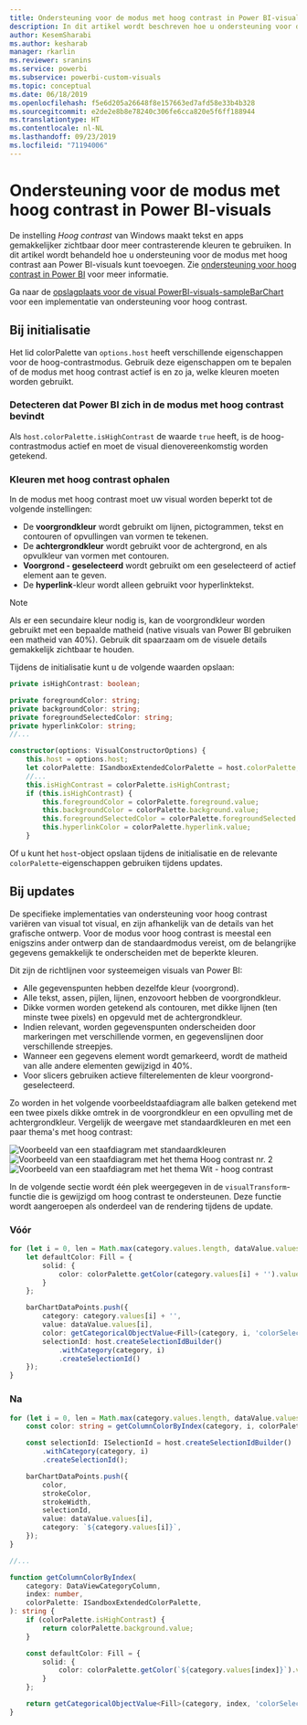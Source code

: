 ```yaml
---
title: Ondersteuning voor de modus met hoog contrast in Power BI-visuals
description: In dit artikel wordt beschreven hoe u ondersteuning voor de modus met hoog contrast aan Power BI-visuals kunt toevoegen.
author: KesemSharabi
ms.author: kesharab
manager: rkarlin
ms.reviewer: sranins
ms.service: powerbi
ms.subservice: powerbi-custom-visuals
ms.topic: conceptual
ms.date: 06/18/2019
ms.openlocfilehash: f5e6d205a26648f8e157663ed7afd58e33b4b328
ms.sourcegitcommit: e2de2e8b8e78240c306fe6cca820e5f6ff188944
ms.translationtype: HT
ms.contentlocale: nl-NL
ms.lasthandoff: 09/23/2019
ms.locfileid: "71194006"
---
```

# <a name="high-contrast-mode-support-in-power-bi-visuals"></a>Ondersteuning voor de modus met hoog contrast in Power BI-visuals

De instelling *Hoog contrast* van Windows maakt tekst en apps gemakkelijker zichtbaar door meer contrasterende kleuren te gebruiken. In dit artikel wordt behandeld hoe u ondersteuning voor de modus met hoog contrast aan Power BI-visuals kunt toevoegen. Zie [ondersteuning voor hoog contrast in Power BI](https://powerbi.microsoft.com/blog/power-bi-desktop-june-2018-feature-summary/#highContrast) voor meer informatie.

Ga naar de [opslagplaats voor de visual PowerBI-visuals-sampleBarChart](https://github.com/Microsoft/PowerBI-visuals-sampleBarChart/commit/61011c82b66ca0d3321868f1d089c65101ca42e6) voor een implementatie van ondersteuning voor hoog contrast.

## <a name="on-initialization"></a>Bij initialisatie

Het lid colorPalette van `options.host` heeft verschillende eigenschappen voor de hoog-contrastmodus. Gebruik deze eigenschappen om te bepalen of de modus met hoog contrast actief is en zo ja, welke kleuren moeten worden gebruikt.

### <a name="detect-that-power-bi-is-in-high-contrast-mode"></a>Detecteren dat Power BI zich in de modus met hoog contrast bevindt

Als `host.colorPalette.isHighContrast` de waarde `true` heeft, is de hoog-contrastmodus actief en moet de visual dienovereenkomstig worden getekend.

### <a name="get-high-contrast-colors"></a>Kleuren met hoog contrast ophalen

In de modus met hoog contrast moet uw visual worden beperkt tot de volgende instellingen:

* De **voorgrondkleur** wordt gebruikt om lijnen, pictogrammen, tekst en contouren of opvullingen van vormen te tekenen.
* De **achtergrondkleur** wordt gebruikt voor de achtergrond, en als opvulkleur van vormen met contouren.
* **Voorgrond - geselecteerd** wordt gebruikt om een geselecteerd of actief element aan te geven.
* De **hyperlink**-kleur wordt alleen gebruikt voor hyperlinktekst.

> [!NOTE]
> Als er een secundaire kleur nodig is, kan de voorgrondkleur worden gebruikt met een bepaalde matheid (native visuals van Power BI gebruiken een matheid van 40%). Gebruik dit spaarzaam om de visuele details gemakkelijk zichtbaar te houden.

Tijdens de initialisatie kunt u de volgende waarden opslaan:

```typescript
private isHighContrast: boolean;

private foregroundColor: string;
private backgroundColor: string;
private foregroundSelectedColor: string;
private hyperlinkColor: string;
//...

constructor(options: VisualConstructorOptions) {
    this.host = options.host;
    let colorPalette: ISandboxExtendedColorPalette = host.colorPalette;
    //...
    this.isHighContrast = colorPalette.isHighContrast;
    if (this.isHighContrast) {
        this.foregroundColor = colorPalette.foreground.value;
        this.backgroundColor = colorPalette.background.value;
        this.foregroundSelectedColor = colorPalette.foregroundSelected.value;
        this.hyperlinkColor = colorPalette.hyperlink.value;
    }
```

Of u kunt het `host`-object opslaan tijdens de initialisatie en de relevante `colorPalette`-eigenschappen gebruiken tijdens updates.

## <a name="on-update"></a>Bij updates

De specifieke implementaties van ondersteuning voor hoog contrast variëren van visual tot visual, en zijn afhankelijk van de details van het grafische ontwerp. Voor de modus voor hoog contrast is meestal een enigszins ander ontwerp dan de standaardmodus vereist, om de belangrijke gegevens gemakkelijk te onderscheiden met de beperkte kleuren.

Dit zijn de richtlijnen voor systeemeigen visuals van Power BI:

* Alle gegevenspunten hebben dezelfde kleur (voorgrond).
* Alle tekst, assen, pijlen, lijnen, enzovoort hebben de voorgrondkleur.
* Dikke vormen worden getekend als contouren, met dikke lijnen (ten minste twee pixels) en opgevuld met de achtergrondkleur.
* Indien relevant, worden gegevenspunten onderscheiden door markeringen met verschillende vormen, en gegevenslijnen door verschillende streepjes.
* Wanneer een gegevens element wordt gemarkeerd, wordt de matheid van alle andere elementen gewijzigd in 40%.
* Voor slicers gebruiken actieve filterelementen de kleur voorgrond-geselecteerd.

Zo worden in het volgende voorbeeldstaafdiagram alle balken getekend met een twee pixels dikke omtrek in de voorgrondkleur en een opvulling met de achtergrondkleur. Vergelijk de weergave met standaardkleuren en met een paar thema's met hoog contrast:

![Voorbeeld van een staafdiagram met standaardkleuren](./media/hc-samplebarchart-standard.png)
![Voorbeeld van een staafdiagram met het thema *Hoog contrast nr. 2*](./media/hc-samplebarchart-dark2.png)
![Voorbeeld van een staafdiagram met het thema *Wit - hoog contrast*](./media/hc-samplebarchart-white.png)

In de volgende sectie wordt één plek weergegeven in de `visualTransform`-functie die is gewijzigd om hoog contrast te ondersteunen. Deze functie wordt aangeroepen als onderdeel van de rendering tijdens de update.

### <a name="before"></a>Vóór

```typescript
for (let i = 0, len = Math.max(category.values.length, dataValue.values.length); i < len; i++) {
    let defaultColor: Fill = {
        solid: {
            color: colorPalette.getColor(category.values[i] + '').value
        }
    };

    barChartDataPoints.push({
        category: category.values[i] + '',
        value: dataValue.values[i],
        color: getCategoricalObjectValue<Fill>(category, i, 'colorSelector', 'fill', defaultColor).solid.color,
        selectionId: host.createSelectionIdBuilder()
            .withCategory(category, i)
            .createSelectionId()
    });
}
```

### <a name="after"></a>Na

```typescript
for (let i = 0, len = Math.max(category.values.length, dataValue.values.length); i < len; i++) {
    const color: string = getColumnColorByIndex(category, i, colorPalette);

    const selectionId: ISelectionId = host.createSelectionIdBuilder()
        .withCategory(category, i)
        .createSelectionId();

    barChartDataPoints.push({
        color,
        strokeColor,
        strokeWidth,
        selectionId,
        value: dataValue.values[i],
        category: `${category.values[i]}`,
    });
}

//...

function getColumnColorByIndex(
    category: DataViewCategoryColumn,
    index: number,
    colorPalette: ISandboxExtendedColorPalette,
): string {
    if (colorPalette.isHighContrast) {
        return colorPalette.background.value;
    }

    const defaultColor: Fill = {
        solid: {
            color: colorPalette.getColor(`${category.values[index]}`).value,
        }
    };

    return getCategoricalObjectValue<Fill>(category, index, 'colorSelector', 'fill', defaultColor).solid.color;
}
```
